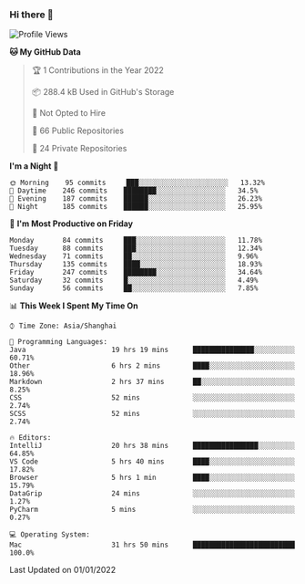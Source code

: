 ### Hi there 👋

<!--
**qbosen/qbosen** is a ✨ _special_ ✨ repository because its `README.md` (this file) appears on your GitHub profile.

Here are some ideas to get you started:

- 🔭 I’m currently working on ...
- 🌱 I’m currently learning ...
- 👯 I’m looking to collaborate on ...
- 🤔 I’m looking for help with ...
- 💬 Ask me about ...
- 📫 How to reach me: ...
- 😄 Pronouns: ...
- ⚡ Fun fact: ...
-->

<!--START_SECTION:waka-->
![Profile Views](http://img.shields.io/badge/Profile%20Views-0-blue)

**🐱 My GitHub Data** 

> 🏆 1 Contributions in the Year 2022
 > 
> 📦 288.4 kB Used in GitHub's Storage 
 > 
> 🚫 Not Opted to Hire
 > 
> 📜 66 Public Repositories 
 > 
> 🔑 24 Private Repositories  
 > 
**I'm a Night 🦉** 

```text
🌞 Morning    95 commits     ███░░░░░░░░░░░░░░░░░░░░░░   13.32% 
🌆 Daytime    246 commits    ████████░░░░░░░░░░░░░░░░░   34.5% 
🌃 Evening    187 commits    ██████░░░░░░░░░░░░░░░░░░░   26.23% 
🌙 Night      185 commits    ██████░░░░░░░░░░░░░░░░░░░   25.95%

```
📅 **I'm Most Productive on Friday** 

```text
Monday       84 commits     ███░░░░░░░░░░░░░░░░░░░░░░   11.78% 
Tuesday      88 commits     ███░░░░░░░░░░░░░░░░░░░░░░   12.34% 
Wednesday    71 commits     ██░░░░░░░░░░░░░░░░░░░░░░░   9.96% 
Thursday     135 commits    ████░░░░░░░░░░░░░░░░░░░░░   18.93% 
Friday       247 commits    ████████░░░░░░░░░░░░░░░░░   34.64% 
Saturday     32 commits     █░░░░░░░░░░░░░░░░░░░░░░░░   4.49% 
Sunday       56 commits     ██░░░░░░░░░░░░░░░░░░░░░░░   7.85%

```


📊 **This Week I Spent My Time On** 

```text
⌚︎ Time Zone: Asia/Shanghai

💬 Programming Languages: 
Java                     19 hrs 19 mins      ███████████████░░░░░░░░░░   60.71% 
Other                    6 hrs 2 mins        ████░░░░░░░░░░░░░░░░░░░░░   18.96% 
Markdown                 2 hrs 37 mins       ██░░░░░░░░░░░░░░░░░░░░░░░   8.25% 
CSS                      52 mins             ░░░░░░░░░░░░░░░░░░░░░░░░░   2.74% 
SCSS                     52 mins             ░░░░░░░░░░░░░░░░░░░░░░░░░   2.74%

🔥 Editors: 
IntelliJ                 20 hrs 38 mins      ████████████████░░░░░░░░░   64.85% 
VS Code                  5 hrs 40 mins       ████░░░░░░░░░░░░░░░░░░░░░   17.82% 
Browser                  5 hrs 1 min         ████░░░░░░░░░░░░░░░░░░░░░   15.79% 
DataGrip                 24 mins             ░░░░░░░░░░░░░░░░░░░░░░░░░   1.27% 
PyCharm                  5 mins              ░░░░░░░░░░░░░░░░░░░░░░░░░   0.27%

💻 Operating System: 
Mac                      31 hrs 50 mins      █████████████████████████   100.0%

```


 Last Updated on 01/01/2022
<!--END_SECTION:waka-->
